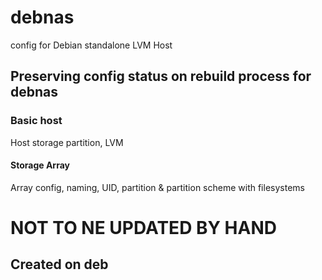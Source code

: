 # debnas
config for Debian standalone LVM Host
## Preserving config status on rebuild process for debnas
### Basic host
Host storage partition, LVM

#### Storage Array
Array config, naming, UID, partition & partition scheme with filesystems

NOT TO NE UPDATED BY HAND
=========================


Created on deb
---------------



